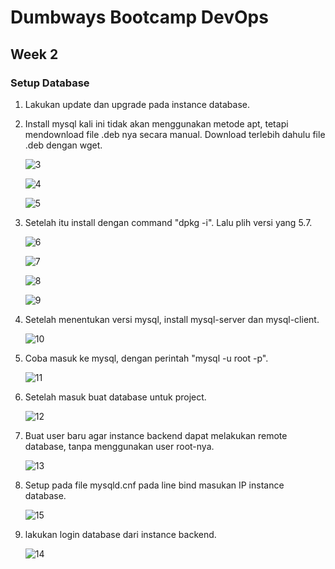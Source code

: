 # Dumbways Bootcamp DevOps
## Week 2
### Setup Database


1. Lakukan update dan upgrade pada instance database.
   

2. Install mysql kali ini tidak akan menggunakan metode apt, tetapi mendownload file .deb nya secara manual. Download terlebih dahulu file .deb dengan wget.
   
   ![3](https://github.com/gilbranfairuz/Dumbways-Bootcamp-Devops/blob/master/week2/SetupDatabase/img/3.png)
   
   ![4](https://github.com/gilbranfairuz/Dumbways-Bootcamp-Devops/blob/master/week2/SetupDatabase/img/5.png)
   
   ![5](https://github.com/gilbranfairuz/Dumbways-Bootcamp-Devops/blob/master/week2/SetupDatabase/img/5.png)

3. Setelah itu install dengan command "dpkg -i". Lalu plih versi yang 5.7. 
   
   ![6](https://github.com/gilbranfairuz/Dumbways-Bootcamp-Devops/blob/master/week2/SetupDatabase/img/6.png)

   ![7](https://github.com/gilbranfairuz/Dumbways-Bootcamp-Devops/blob/master/week2/SetupDatabase/img/7.png)

   ![8](https://github.com/gilbranfairuz/Dumbways-Bootcamp-Devops/blob/master/week2/SetupDatabase/img/8.png)

   ![9](https://github.com/gilbranfairuz/Dumbways-Bootcamp-Devops/blob/master/week2/SetupDatabase/img/9.png)

4. Setelah menentukan versi mysql, install mysql-server dan mysql-client.
   
   ![10](https://github.com/gilbranfairuz/Dumbways-Bootcamp-Devops/blob/master/week2/SetupDatabase/img/10.png)

5. Coba masuk ke mysql, dengan perintah "mysql -u root -p".
   
   ![11](https://github.com/gilbranfairuz/Dumbways-Bootcamp-Devops/blob/master/week2/SetupDatabase/img/11.png)

6. Setelah masuk buat database untuk project.
   
   ![12](https://github.com/gilbranfairuz/Dumbways-Bootcamp-Devops/blob/master/week2/SetupDatabase/img/12.png)

7. Buat user baru agar instance backend dapat melakukan remote database, tanpa menggunakan user root-nya.
   
   ![13](https://github.com/gilbranfairuz/Dumbways-Bootcamp-Devops/blob/master/week2/SetupDatabase/img/13.png)   

8. Setup pada file mysqld.cnf pada line bind masukan IP instance database.
   
   ![15](https://github.com/gilbranfairuz/Dumbways-Bootcamp-Devops/blob/master/week2/SetupDatabase/img/15.png)   

9. lakukan login database dari instance backend.
   
   ![14](https://github.com/gilbranfairuz/Dumbways-Bootcamp-Devops/blob/master/week2/SetupDatabase/img/14.png)   
